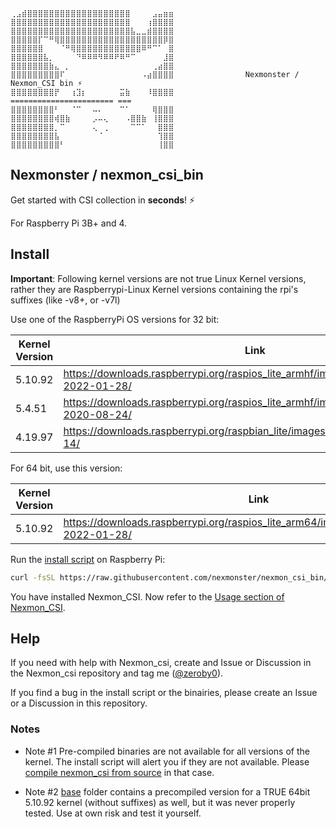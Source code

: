 ```
⢀⣠⣾⣿⣿⣿⣿⣿⣿⣿⣿⣿⣿⣿⣿⣿⣿⣿⣿⣿⣿⣿⠀⠀⠀⠀⣠⣤⣶⣶
⣿⣿⣿⣿⣿⣿⣿⣿⣿⣿⣿⣿⣿⣿⣿⣿⣿⣿⣿⣿⣿⣿⠀⠀⠀⢰⣿⣿⣿⣿
⣿⣿⣿⣿⣿⣿⣿⣿⣿⣿⣿⣿⣿⣿⣿⣿⣿⣿⣿⣿⣿⣿⣧⣀⣀⣾⣿⣿⣿⣿
⣿⣿⣿⣿⣿⡏⠉⠛⢿⣿⣿⣿⣿⣿⣿⣿⣿⣿⣿⣿⣿⣿⣿⣿⣿⣿⣿⣿⡿⣿
⣿⣿⣿⣿⣿⣿⠀⠀⠀⠈⠛⢿⣿⣿⣿⣿⣿⣿⣿⣿⣿⣿⣿⣿⠿⠛⠉⠁⠀⣿
⣿⣿⣿⣿⣿⣿⣧⡀⠀⠀⠀⠀⠙⠿⠿⠿⠻⠿⠿⠟⠿⠛⠉⠀⠀⠀⠀⠀⣸⣿
⣿⣿⣿⣿⣿⣿⣿⣷⣄⠀⡀⠀⠀⠀⠀⠀⠀⠀⠀⠀⠀⠀⠀⠀⠀⠀⢀⣴⣿⣿
⣿⣿⣿⣿⣿⣿⣿⣿⣿⠏⠀⠀⠀⠀⠀⠀⠀⠀⠀⠀⠀⠀⠀⠀⠠⣴⣿⣿⣿⣿                Nexmonster / Nexmon_CSI bin ⚡
⣿⣿⣿⣿⣿⣿⣿⣿⡟⠀⠀⢰⣹⡆⠀⠀⠀⠀⠀⠀⣭⣷⠀⠀⠀⠸⣿⣿⣿⣿                ======================= ===  
⣿⣿⣿⣿⣿⣿⣿⣿⠃⠀⠀⠈⠉⠀⠀⠤⠄⠀⠀⠀⠉⠁⠀⠀⠀⠀⢿⣿⣿⣿
⣿⣿⣿⣿⣿⣿⣿⣿⢾⣿⣷⠀⠀⠀⠀⡠⠤⢄⠀⠀⠀⠠⣿⣿⣷⠀⢸⣿⣿⣿
⣿⣿⣿⣿⣿⣿⣿⣿⡀⠉⠀⠀⠀⠀⠀⢄⠀⢀⠀⠀⠀⠀⠉⠉⠁⠀⠀⣿⣿⣿
⣿⣿⣿⣿⣿⣿⣿⣿⣧⠀⠀⠀⠀⠀⠀⠀⠈⠀⠀⠀⠀⠀⠀⠀⠀⠀⠀⢹⣿⣿
⣿⣿⣿⣿⣿⣿⣿⣿⣿⠃⠀⠀⠀⠀⠀⠀⠀⠀⠀⠀⠀⠀⠀⠀⠀⠀⠀⢸⣿⣿
```

## Nexmonster / nexmon_csi_bin

Get started with CSI collection in **seconds**! ⚡

For Raspberry Pi 3B+ and 4.

## Install

**Important**: Following kernel versions are not true Linux Kernel versions, rather they are Raspberrypi-Linux Kernel versions containing the rpi's suffixes (like -v8+, or -v7l)

Use one of the RaspberryPi OS versions for 32 bit:

Kernel Version | Link
---------------|-----
5.10.92        | https://downloads.raspberrypi.org/raspios_lite_armhf/images/raspios_lite_armhf-2022-01-28/
5.4.51         | https://downloads.raspberrypi.org/raspios_lite_armhf/images/raspios_lite_armhf-2020-08-24/
4.19.97        | https://downloads.raspberrypi.org/raspbian_lite/images/raspbian_lite-2020-02-14/


For 64 bit, use this version:

Kernel Version | Link
---------------|-----
5.10.92	       | https://downloads.raspberrypi.org/raspios_lite_arm64/images/raspios_lite_arm64-2022-01-28/

Run the [install script](install.sh) on Raspberry Pi:

```bash
curl -fsSL https://raw.githubusercontent.com/nexmonster/nexmon_csi_bin/main/install.sh | sudo bash
```

You have installed Nexmon_CSI. 
Now refer to the [Usage section of Nexmon_CSI](https://github.com/nexmonster/nexmon_csi/tree/pi-5.10.92#usage).

## Help
If you need with help with Nexmon_csi, create and Issue or Discussion in the Nexmon_csi repository and tag me ([@zeroby0](https://github.com/zeroby0)).

If you find a bug in the install script or the binairies, please create an Issue or a Discussion in this repository.

### Notes
- Note #1
Pre-compiled binaries are not available for all versions
of the kernel. The install script will alert you if they are not
available. Please [compile nexmon_csi from source](https://github.com/seemoo-lab/nexmon_csi#bcm43455c0)
in that case.

- Note #2
[base](base) folder contains a precompiled version for a TRUE 64bit 5.10.92 kernel (without suffixes) as well, but it was never properly tested.
Use at own risk and test it yourself.


